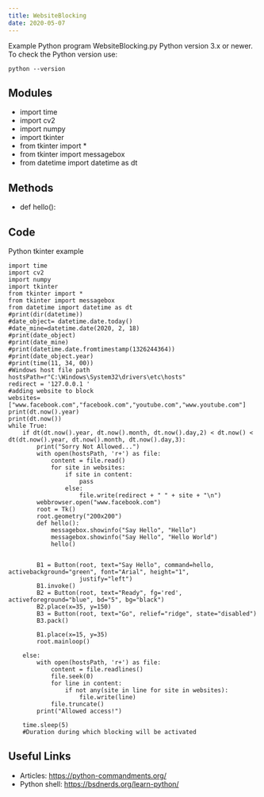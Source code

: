```yaml
---
title: WebsiteBlocking
date: 2020-05-07
---
```

Example Python program WebsiteBlocking.py
Python version 3.x or newer.
To check the Python version use:

    python --version

## Modules

* import time
* import cv2
* import numpy
* import tkinter
* from tkinter import *
* from tkinter import messagebox
* from datetime import datetime as dt

## Methods

* def hello():

## Code

Python tkinter example

    import time
    import cv2
    import numpy
    import tkinter
    from tkinter import *
    from tkinter import messagebox
    from datetime import datetime as dt
    #print(dir(datetime))
    #date_object= datetime.date.today()
    #date_mine=datetime.date(2020, 2, 18)
    #print(date_object)
    #print(date_mine)
    #print(datetime.date.fromtimestamp(1326244364))
    #print(date_object.year)
    #print(time(11, 34, 00))
    #Windows host file path
    hostsPath=r"C:\Windows\System32\drivers\etc\hosts"
    redirect = '127.0.0.1 '
    #adding website to block
    websites=["www.facebook.com","facebook.com","youtube.com","www.youtube.com"]
    print(dt.now().year)
    print(dt.now())
    while True:
        if dt(dt.now().year, dt.now().month, dt.now().day,2) < dt.now() < dt(dt.now().year, dt.now().month, dt.now().day,3):
            print("Sorry Not Allowed...")
            with open(hostsPath, 'r+') as file:
                content = file.read()
                for site in websites:
                    if site in content:
                        pass
                    else:
                        file.write(redirect + " " + site + "\n")
            webbrowser.open("www.facebook.com")
            root = Tk()
            root.geometry("200x200")
            def hello():
                messagebox.showinfo("Say Hello", "Hello")
                messagebox.showinfo("Say Hello", "Hello World")
                hello()
    
    
            B1 = Button(root, text="Say Hello", command=hello, activebackground="green", font="Arial", height="1",
                        justify="left")
            B1.invoke()
            B2 = Button(root, text="Ready", fg='red', activeforeground="blue", bd="5", bg="black")
            B2.place(x=35, y=150)
            B3 = Button(root, text="Go", relief="ridge", state="disabled")
            B3.pack()
    
            B1.place(x=15, y=35)
            root.mainloop()
            
        else:
            with open(hostsPath, 'r+') as file:
                content = file.readlines()
                file.seek(0)
                for line in content:
                    if not any(site in line for site in websites):
                        file.write(line)
                file.truncate()
            print("Allowed access!")
           
        time.sleep(5)
        #Duration during which blocking will be activated
    
    

## Useful Links

- Articles: https://python-commandments.org/
- Python shell: https://bsdnerds.org/learn-python/
